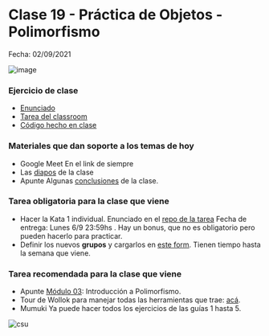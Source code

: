 # Clase 19 - Práctica de Objetos - Polimorfismo 

Fecha: 02/09/2021

![image](http://i.imgur.com/7pm5r.jpg)

### Ejercicio de clase
* [Enunciado](https://docs.google.com/document/u/0/d/1YqR9PzIkVSkrhyN5EhvD6EhAWnk5YuvXAo0t8Oyk4RA/edit) 
* [Tarea del classroom](https://classroom.github.com/a/YWpIXUWS) 
* [Código hecho en clase](https://github.com/pdepjm/2021-o-tomyjerry-asanzo)

### Materiales que dan soporte a los temas de hoy

* Google Meet  En el link de siempre
* Las [diapos](https://docs.google.com/presentation/d/1VrmryI-d6U1pAKWiNFCzOFTljoiyq4L4yolpiYTkvO8/edit?usp=sharing) de la clase
* Apunte 	Algunas [conclusiones](https://docs.google.com/document/d/1wUrUw4EyEHXG65uI4eT74EXwDVvJrzyqMYR2ngofVek/edit) de la clase.

### Tarea obligatoria para la clase que viene 
* Hacer la Kata 1 individual. Enunciado en el [repo de la tarea](https://classroom.github.com/a/ghxy2B7x) Fecha de entrega: Lunes 6/9 23:59hs . Hay un bonus, que no es obligatorio pero pueden hacerlo para practicar.   
* Definir los nuevos **grupos** y cargarlos en [este form](https://docs.google.com/forms/d/e/1FAIpQLSeSSz7SFaklc6IJeW91uU2qOxPgZVxqeAncEisZS7xN9z9ERw/viewform). Tienen tiempo hasta la semana que viene.

### Tarea recomendada para la clase que viene

* Apunte	[Módulo 03](https://docs.google.com/document/d/1X7Sz12e7rbVO1x7uMD7ECjZnT-chELx0ElTPmNvNURU/edit#): Introducción a Polimorfismo.
* Tour de Wollok para manejar todas las herramientas que trae: [acá](https://www.wollok.org/tour/).
* Mumuki 	Ya puede hacer todos los ejercicios de las guías 1 hasta 5.

![csu](https://pdep-utn.github.io/viejogooglesite/Cursos/cursadas-anteriores/2020/2020-man-jueves/2020-man-jueves-bitacora/clase31-clasefinalfiesta/protocolo.jpg)
